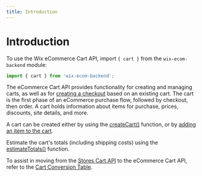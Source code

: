 ```yaml
---
title: Introduction
---
```

# Introduction

To use the Wix eCommerce Cart API, import `{ cart }` from the `wix-ecom-backend` module:

```javascript
import { cart } from 'wix-ecom-backend';
```

The eCommerce Cart API provides functionality for creating and managing carts, as well as for [creating a checkout](https://www.wix.com/velo/reference/wix-ecom-backend/cart/createcheckout?branch=autodocs-wix-ecom-backend) based on an existing cart. The cart is the first phase of an eCommerce purchase flow, followed by checkout, then order. A cart holds information about items for purchase, prices, discounts, site details, and more.

A cart can be created either by using the [createCart()](https://www.wix.com/velo/reference/wix-ecom-backend/cart/createcart?branch=autodocs-wix-ecom-backend) function, or by [adding an item to the cart](https://www.wix.com/velo/reference/wix-ecom-backend/cart/addtocart?branch=autodocs-wix-ecom-backend).

Estimate the cart's totals (including shipping costs) using the [estimateTotals()](https://www.wix.com/velo/reference/wix-ecom-backend/cart/estimatetotals?branch=autodocs-wix-ecom-backend) function.

To assist in moving from the [Stores Cart API](https://www.wix.com/velo/reference/wix-stores/cart) to the eCommerce Cart API, refer to the [Cart Conversion Table](#stores-to-ecommerce-cart-conversion-table).
